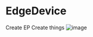 # EdgeDevice

Create EP
Create things
![image](https://github.com/sawitwork/EdgeDevice/assets/118725809/01481903-d769-45c0-b4cb-01b6f9cbe8d3)
